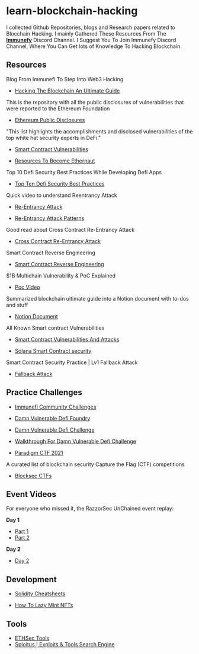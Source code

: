# learn-blockchain-hacking

I collected Github Repositories, blogs and Research papers related to Blocchain Hacking.
I mainly Gathered These Resources From The **[Immunefy](https://immunefi.com)** Discord Channel.
I Suggest You To Join Immunefy Discord Channel, Where You Can Get lots of Knowledge To Hacking Blockchain.

## Resources

Blog From Immunefi To Step Into Web3 Hacking

- [Hacking The Blockchain An Ultimate Guide](https://medium.com/immunefi/hacking-the-blockchain-an-ultimate-guide-4f34b33c6e8b)

This is the repository with all the public disclosures of vulnerabilities that were reported to the Ethereum Foundation

- [Ethereum Public Disclosures](https://github.com/ethereum/public-disclosures)


"This list highlights the accomplishments and disclosed vulnerabilities of the top white hat security experts in DeFi."

- [Smart Contract Vulnerabilities](https://github.com/sirhashalot/SCV-List)

- [Resources To Become Ethernaut](https://github.com/ethernautdao/documentation/blob/master/educational-resources/resources.md)

Top 10 Defi Security Best Practices While Developing Defi Apps

- [Top Ten Defi Security Best Practices](https://blog.chain.link/defi-security-best-practices/)

Quick video to understand Reentrancy Attack

- [Re-Entrancy Attack](https://www.youtube.com/watch?v=76So4jCysAQ)

- [Re-Entrancy Attack Patterns](https://github.com/uni-due-syssec/eth-reentrancy-attack-patterns)

Good read about Cross Contract Re-Entrancy Attack

- [Cross Contract Re-Entrancy Attack](https://inspexco.medium.com/cross-contract-reentrancy-attack-402d27a02a15)

Smart Contract Reverse Engineering
- [Smart Contract Reverse Engineering](https://www.youtube.com/watch?v=I6VDBvX9Pkw)

$1B Multichain Vulnerability & PoC Explained

- [Poc Video](https://www.youtube.com/watch?v=aO4C-g4Ilkg)

Summarized blockchain ultimate guide into a Notion document with to-dos and stuff 

- [Notion Document](https://wufflz.notion.site/Blockchain-security-guide-b26aec3d920e414d8a354618d3e36eb4)

All Known Smart contract Vulnerabilities

- [Smart Contract Vulnerabilities And Attacks](https://graph.org/All-known-smart-contract-side-and-user-side-attacks-and-vulnerabilities-in-Web30--DeFi-03-31)

- [Solana Smart Contract security](https://github.com/0xsanny/solsec)

Smart Contract Security Practice | Lv1 Fallback Attack

- [Fallback Attack](https://github.com/felix0888/fallback-attack)

## Practice Challenges

- [Immunefi Community Challenges](https://github.com/immunefi-team/community-challenges)

- [Damn Vulnerable Defi Foundry](https://github.com/nicolasgarcia214/damn-vulnerable-defi-foundry)
- [Damn Vulnerable Defi Challenge](https://www.damnvulnerabledefi.xyz/)

- [Walkthrough For Damn Vulnerable Defi Challenge](https://www.youtube.com/watch?v=A5s9aez43Co&list=PLO5VPQH6OWdXKPThrch6U0imGdD3pHLXi)

- [Paradigm CTF 2021](https://github.com/paradigm-operations/paradigm-ctf-2021)

A curated list of blockchain security Capture the Flag (CTF) competitions

- [Blocksec CTFs](https://github.com/blockthreat/blocksec-ctfs)

## Event Videos

For everyone who missed it, the RazzorSec UnChained event replay:

**Day 1**
  - [Part 1](https://www.youtube.com/watch?v=6hHDomKyQdc)
  - [Part 2](https://www.youtube.com/watch?v=UYEHFdn10gk)

**Day 2**
  - [Day 2](https://www.youtube.com/watch?v=BslCXPjl50M)

## Development

- [Solidity Cheatsheets](https://graph.org/Solidity-Cheatsheets-Pack-03-20)

- [How To Lazy Mint NFTs](https://moralis.io/how-to-lazy-mint-nfts/)

## Tools

- [ETHSec Tools](https://graph.org/ETHSec-Tools-02-13)
- [Sploitus | Exploits & Tools Search Engine](https://sploitus.com/?query=ERC20#exploits)
